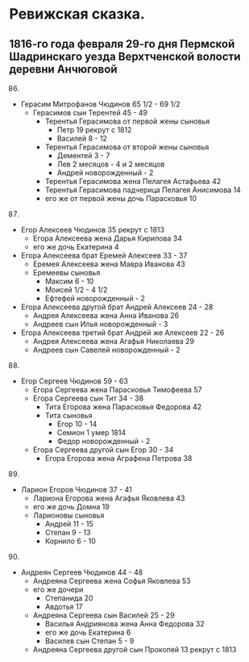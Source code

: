 # Ревижская сказка.
## 1816-го года февраля 29-го дня Пермской Шадринскаго уезда Верхтченской волости деревни Анчюговой


86.
* Герасим Митрофанов Чюдинов 65 1/2 - 69 1/2
  * Герасимов сын Терентей 45 - 49
    * Терентья Герасимова от первой жены сыновья    
      * Петр 19 рекрут с 1812  
      * Василей 8 - 12 
    * Терентья Герасимова от второй жены сыновья    
      * Дементей 3 - 7 
      * Лев 2 месяцов - 4 и 2 месяцов
      * Андрей новорожденный - 2
    * Терентья Герасимова жена Пелагея Астафьева  42
    * Терентья Герасимова падчерица Пелагея Анисимова  14 
    * его же от первой жены дочь Парасковья  10 
87.
* Егор Алексеев Чюдинов 35 рекрут с 1813
  * Егора Алексеева жена Дарья Кирилова 34
  * его же дочь Екатерина 4
* Егора Алексеева брат Еремей Алексеев 33 - 37
  * Еремея Алексеева жена Мавра Иванова 43
  * Еремеевы сыновья 
    * Максим 6 - 10
    * Моисей 1/2 - 4 1/2
    * Ефтефей новорожденный - 2
* Егора Алексеева другой брат Андрей Алексеев 24 - 28
  * Андрея Алексеева жена Анна Иванова 26
  * Андреев сын Илья новорожденный - 3
* Егора Алексеева третий брат Андрей же Алексеев 22 - 26
  * Андрея Алексеева жена Агафья Николаева 29
  * Андреев сын Савелей новорожденный - 2
88.
* Егор Сергеев Чюдинов 59 - 63
  * Егора Сергеева жена Парасковья Тимофеева 57
  * Егора Сергеева сын Тит 34 - 38
    * Тита Егорова жена Парасковья Федорова 42
    * Тита сыновья
      * Егор 10 - 14
      * Семион 1 умер 1814
      * Федор новорожденный - 2
  * Егора Сергеева другой сын Егор 30 - 34
    * Егора Егорова жена Аграфена Петрова 38
89.
* Ларион Егоров Чюдинов 37 - 41
  * Лариона Егорова жена Агафья Яковлева 43
  * его же дочь Домна 19
  * Ларионовы сыновья
    * Андрей 11 - 15
    * Степан 9 - 13
    * Корнило 6 - 10
90.
* Андреян Сергеев Чюдинов 44 - 48
  * Андреяна Сергеева жена Софья Яковлева 53
  * его же дочери
    * Степанида 20
    * Авдотья 17
  * Андреяна Сергеева сын Василей 25 - 29
    * Василья Андриянова жена Анна Федорова 32
    * его же дочь Екатерина 6
    * Василев сын Степан 5 - 9
  * Андреяна Сергеева другой сын Прокопей 13 рекрут с 1813   